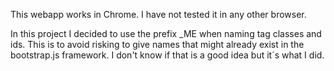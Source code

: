 This webapp works in Chrome. I have not tested it in any other browser.

In this project I decided to use the prefix _ME when naming tag classes and ids. This is to avoid risking to give names that might already exist in the bootstrap.js framework. I don't know if that is a good idea but it´s what I did.